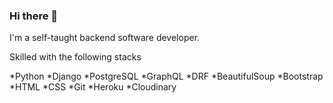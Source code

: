 ### Hi there 👋

<!--
**sylucck/sylucck** is a ✨ _special_ ✨ repository because its `README.md` (this file) appears on your GitHub profile.

Here are some ideas to get you started:

- 🔭 I’m currently working on ...
- 🌱 I’m currently learning ...
- 👯 I’m looking to collaborate on ...
- 🤔 I’m looking for help with ...
- 💬 Ask me about ...
- 📫 How to reach me: ...
- 😄 Pronouns: ...
- ⚡ Fun fact: ...
-->
I'm a self-taught backend software developer.


Skilled with the following stacks

*Python
*Django
*PostgreSQL
*GraphQL
*DRF
*BeautifulSoup
*Bootstrap
*HTML
*CSS
*Git
*Heroku
*Cloudinary

